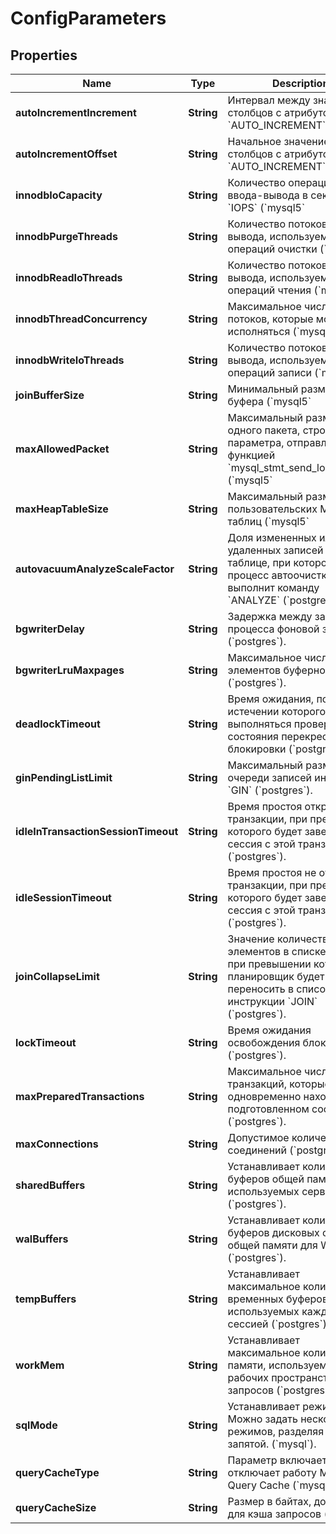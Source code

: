 

# ConfigParameters


## Properties

| Name | Type | Description | Notes |
|------------ | ------------- | ------------- | -------------|
|**autoIncrementIncrement** | **String** | Интервал между значениями столбцов с атрибутом &#x60;AUTO_INCREMENT&#x60; (&#x60;mysql5&#x60; | &#x60;mysql&#x60;). |  [optional] |
|**autoIncrementOffset** | **String** | Начальное значение для столбцов с атрибутом &#x60;AUTO_INCREMENT&#x60; (&#x60;mysql5&#x60; | &#x60;mysql&#x60;). |  [optional] |
|**innodbIoCapacity** | **String** | Количество операций ввода-вывода в секунду &#x60;IOPS&#x60; (&#x60;mysql5&#x60; | &#x60;mysql&#x60;). |  [optional] |
|**innodbPurgeThreads** | **String** | Количество потоков ввода-вывода, используемых для операций очистки (&#x60;mysql5&#x60; | &#x60;mysql&#x60;). |  [optional] |
|**innodbReadIoThreads** | **String** | Количество потоков ввода-вывода, используемых для операций чтения (&#x60;mysql5&#x60; | &#x60;mysql&#x60;). |  [optional] |
|**innodbThreadConcurrency** | **String** | Максимальное число потоков, которые могут исполняться (&#x60;mysql5&#x60; | &#x60;mysql&#x60;). |  [optional] |
|**innodbWriteIoThreads** | **String** | Количество потоков ввода-вывода, используемых для операций записи (&#x60;mysql5&#x60; | &#x60;mysql&#x60;). |  [optional] |
|**joinBufferSize** | **String** | Минимальный размер буфера (&#x60;mysql5&#x60; | &#x60;mysql&#x60;). |  [optional] |
|**maxAllowedPacket** | **String** | Максимальный размер одного пакета, строки или параметра, отправляемого функцией &#x60;mysql_stmt_send_long_data()&#x60; (&#x60;mysql5&#x60; | &#x60;mysql&#x60;). |  [optional] |
|**maxHeapTableSize** | **String** | Максимальный размер пользовательских MEMORY-таблиц (&#x60;mysql5&#x60; | &#x60;mysql&#x60;). |  [optional] |
|**autovacuumAnalyzeScaleFactor** | **String** | Доля измененных или удаленных записей в таблице, при которой процесс автоочистки выполнит команду &#x60;ANALYZE&#x60; (&#x60;postgres&#x60;). |  [optional] |
|**bgwriterDelay** | **String** | Задержка между запусками процесса фоновой записи (&#x60;postgres&#x60;). |  [optional] |
|**bgwriterLruMaxpages** | **String** | Максимальное число элементов буферного кеша (&#x60;postgres&#x60;). |  [optional] |
|**deadlockTimeout** | **String** | Время ожидания, по истечении которого будет выполняться проверка состояния перекрестной блокировки (&#x60;postgres&#x60;). |  [optional] |
|**ginPendingListLimit** | **String** | Максимальный размер очереди записей индекса &#x60;GIN&#x60; (&#x60;postgres&#x60;). |  [optional] |
|**idleInTransactionSessionTimeout** | **String** | Время простоя открытой транзакции, при превышении которого будет завершена сессия с этой транзакцией (&#x60;postgres&#x60;). |  [optional] |
|**idleSessionTimeout** | **String** | Время простоя не открытой транзакции, при превышении которого будет завершена сессия с этой транзакцией (&#x60;postgres&#x60;). |  [optional] |
|**joinCollapseLimit** | **String** | Значение количества элементов в списке &#x60;FROM&#x60; при превышении которого, планировщик будет переносить в список явные инструкции &#x60;JOIN&#x60; (&#x60;postgres&#x60;). |  [optional] |
|**lockTimeout** | **String** | Время ожидания освобождения блокировки (&#x60;postgres&#x60;). |  [optional] |
|**maxPreparedTransactions** | **String** | Максимальное число транзакций, которые могут одновременно находиться в подготовленном состоянии (&#x60;postgres&#x60;). |  [optional] |
|**maxConnections** | **String** | Допустимое количество соединений (&#x60;postgres&#x60; | &#x60;mysql&#x60;). |  [optional] |
|**sharedBuffers** | **String** | Устанавливает количество буферов общей памяти, используемых сервером (&#x60;postgres&#x60;). |  [optional] |
|**walBuffers** | **String** | Устанавливает количество буферов дисковых страниц в общей памяти для WAL (&#x60;postgres&#x60;). |  [optional] |
|**tempBuffers** | **String** | Устанавливает максимальное количество временных буферов, используемых каждой сессией (&#x60;postgres&#x60;). |  [optional] |
|**workMem** | **String** | Устанавливает максимальное количество памяти, используемое для рабочих пространств запросов (&#x60;postgres&#x60;). |  [optional] |
|**sqlMode** | **String** | Устанавливает режим SQL. Можно задать несколько режимов, разделяя их запятой. (&#x60;mysql&#x60;). |  [optional] |
|**queryCacheType** | **String** | Параметр включает или отключает работу MySQL Query Cache (&#x60;mysql&#x60;). |  [optional] |
|**queryCacheSize** | **String** | Размер в байтах, доступный для кэша запросов (&#x60;mysql&#x60;). |  [optional] |



